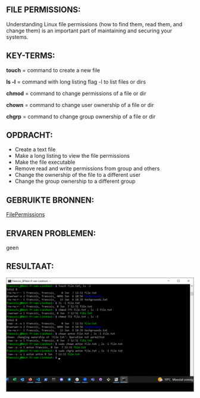 ## FILE PERMISSIONS:

Understanding Linux file permissions (how to find them, read them, and change them) is an important part of maintaining and securing your systems.

## KEY-TERMS:

**touch** = command to create a new file

**ls -l** = command with long listing flag -l to list files or dirs

**chmod** = command to change permissions of a file or dir

**chown** = command to change user ownership of a file or dir

**chgrp** = command to change group ownership of a file or dir

## OPDRACHT:

* Create a text file
* Make a long listing to view the file permissions
* Make the file executable
* Remove read and write permissions from group and others
* Change the ownership of the file to a different user
* Change the group ownership to a different group

## GEBRUIKTE BRONNEN:

[FilePermissions](https://www.redhat.com/sysadmin/linux-file-permissions-explained)

## ERVAREN PROBLEMEN:

geen

## RESULTAAT:

![ScrSht](../00_includes/week1/Linux/2023-06-07_5.png)
